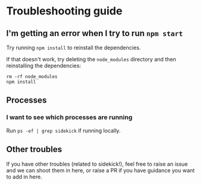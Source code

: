 # Troubleshooting guide

## I'm getting an error when I try to run `npm start`

Try running `npm install` to reinstall the dependencies.

If that doesn't work, try deleting the `node_modules` directory and then reinstalling the dependencies:

```shell
rm -rf node_modules
npm install
```

## Processes

### I want to see which processes are running

Run `ps -ef | grep sidekick` if running locally.

## Other troubles

If you have other troubles (related to sidekick!), feel free to raise an issue and we can shoot them in here, or raise a PR if you have guidance you want to add in here.
